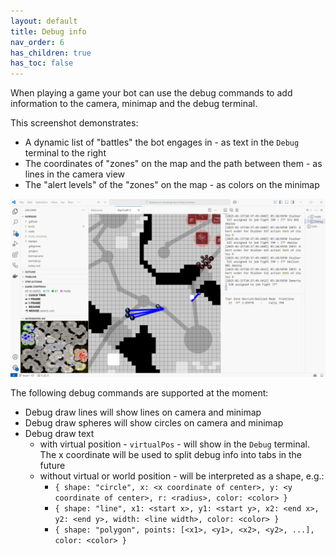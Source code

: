 ```yaml
---
layout: default
title: Debug info
nav_order: 6
has_children: true
has_toc: false
---
```


When playing a game your bot can use the debug commands to add information to the camera, minimap and the debug terminal.

This screenshot demonstrates:
* A dynamic list of "battles" the bot engages in - as text in the `Debug` terminal to the right
* The coordinates of "zones" on the map and the path between them - as lines in the camera view
* The "alert levels" of the "zones" on the map - as colors on the minimap

![Debug info](debug-info.png)

The following debug commands are supported at the moment:
* Debug draw lines will show lines on camera and minimap
* Debug draw spheres will show circles on camera and minimap
* Debug draw text
    * with virtual position - `virtualPos` - will show in the `Debug` terminal. The x coordinate will be used to split debug info into tabs in the future
    * without virtual or world position - will be interpreted as a shape, e.g.:
        * `{ shape: "circle", x: <x coordinate of center>, y: <y coordinate of center>, r: <radius>, color: <color> }`
        * `{ shape: "line", x1: <start x>, y1: <start y>, x2: <end x>, y2: <end y>, width: <line width>, color: <color> }`
        * `{ shape: "polygon", points: [<x1>, <y1>, <x2>, <y2>, ...], color: <color> }`
